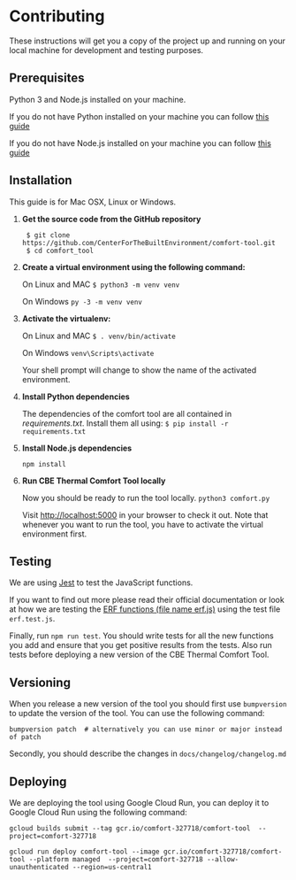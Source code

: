 # Contributing

These instructions will get you a copy of the project up and running on your local machine for development and testing purposes.

## Prerequisites

Python 3 and Node.js installed on your machine.

If you do not have Python installed on your machine you can follow [this guide](https://wiki.python.org/moin/BeginnersGuide/Download)

If you do not have Node.js installed on your machine you can follow [this guide](https://nodejs.org/en/download/)

## Installation

This guide is for Mac OSX, Linux or Windows.

1. **Get the source code from the GitHub repository**

   ```text
    $ git clone https://github.com/CenterForTheBuiltEnvironment/comfort-tool.git
    $ cd comfort_tool
   ```

2. **Create a virtual environment using the following command:**

   On Linux and MAC `$ python3 -m venv venv`

   On Windows `py -3 -m venv venv`

3. **Activate the virtualenv:**

   On Linux and MAC `$ . venv/bin/activate`

   On Windows `venv\Scripts\activate`

   Your shell prompt will change to show the name of the activated environment.

4. **Install Python dependencies**

   The dependencies of the comfort tool are all contained in _requirements.txt_. Install them all using: `$ pip install -r requirements.txt`

5. **Install Node.js dependencies**

   `npm install`

6. **Run CBE Thermal Comfort Tool locally**

   Now you should be ready to run the tool locally. `python3 comfort.py`

   Visit [http://localhost:5000](http://localhost:5000) in your browser to check it out. Note that whenever you want to run the tool, you have to activate the virtual environment first.

## Testing

We are using [Jest](https://jestjs.io/docs/en/getting-started.html) to test the JavaScript functions.

If you want to find out more please read their official documentation or look at how we are testing the [ERF functions \(file name erf.js\)](https://github.com/CenterForTheBuiltEnvironment/comfort_tool/blob/master/static/js/erf.js) using the test file `erf.test.js`.

Finally, run `npm run test`. You should write tests for all the new functions you add and ensure that you get positive results from the tests. Also run tests before deploying a new version of the CBE Thermal Comfort Tool.

## Versioning

When you release a new version of the tool you should first use `bumpversion` to update the version of the tool. You can use the following command:

```text
bumpversion patch  # alternatively you can use minor or major instead of patch
```

Secondly, you should describe the changes in `docs/changelog/changelog.md`

## Deploying

We are deploying the tool using Google Cloud Run, you can deploy it to Google Cloud Run using the following command:

```
gcloud builds submit --tag gcr.io/comfort-327718/comfort-tool  --project=comfort-327718

gcloud run deploy comfort-tool --image gcr.io/comfort-327718/comfort-tool --platform managed  --project=comfort-327718 --allow-unauthenticated --region=us-central1
```

